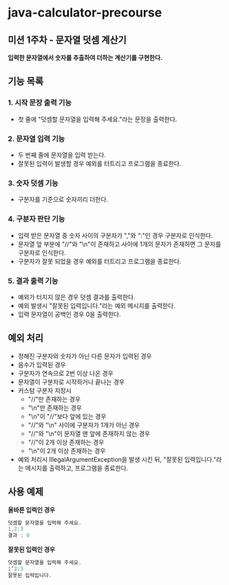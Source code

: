 # java-calculator-precourse

## 미션 1주차 - 문자열 덧셈 계산기

**입력한 문자열에서 숫자를 추출하여 더하는 계산기를 구현한다.**

## 기능 목록

### 1. 시작 문장 출력 기능

- 첫 줄에 "덧셈할 문자열을 입력해 주세요."라는 문장을 출력한다.

### 2. 문자열 입력 기능

- 두 번째 줄에 문자열을 입력 받는다.
- 잘못된 입력이 발생할 경우 예외를 터트리고 프로그램을 종료한다.

### 3. 숫자 덧셈 기능

- 구분자를 기준으로 숫자끼리 더한다.

### 4. 구분자 판단 기능

- 입력 받은 문자열 중 숫자 사이의 구분자가 ","와 ":"인 경우 구분자로 인식한다.
- 문자열 앞 부분에 "//"와 "\n"이 존재하고 사이에 1개의 문자가 존재하면 그 문자를 구분자로 인식한다.
- 구분자가 잘못 되었을 경우 예외를 터트리고 프로그램을 종료한다.

### 5. 결과 출력 기능

- 예외가 터지지 않은 경우 덧셈 결과를 출력한다.
- 예외 발생시 "잘못된 입력입니다."라는 예외 메시지를 출력한다.
- 입력 문자열이 공백인 경우 0을 출력한다.

## 예외 처리

- 정해진 구분자와 숫자가 아닌 다른 문자가 입력된 경우
- 음수가 입력된 경우
- 구분자가 연속으로 2번 이상 나온 경우
- 문자열이 구분자로 시작하거나 끝나는 경우
- 커스텀 구분자 지정시
  - "//"만 존재하는 경우
  - "\n"만 존재하는 경우
  - "\n"이 "//"보다 앞에 있는 경우
  - "//"와 "\n" 사이에 구분자가 1개가 아닌 경우
  - "//"와 "\n"이 문자열 맨 앞에 존재하지 않는 경우
  - "//"이 2개 이상 존재하는 경우
  - "\n"이 2개 이상 존재하는 경우
- 예외 처리시 IllegalArgumentException을 발생 시킨 뒤, "잘못된 입력입니다."라는 메시지를 출력하고, 프로그램을 종료한다.

## 사용 예제

**올바른 입력인 경우**

```java
덧셈할 문자열을 입력해 주세요.
1,2:3
결과 : 6
```

**잘못된 입력인 경우**

```java
덧셈할 문자열을 입력해 주세요.
1’2:3
잘못된 입력입니다.
```
